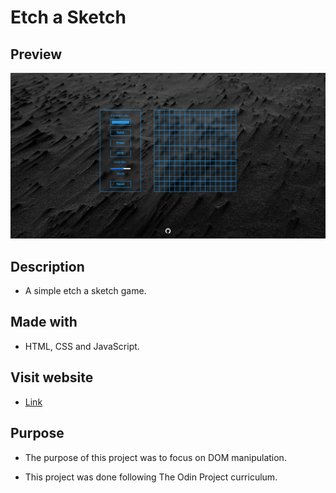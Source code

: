 # Etch a Sketch

## Preview
![screenshot](images/etchasketch.png)

## Description
* A simple etch a sketch game.

## Made with
* HTML, CSS and JavaScript.

## Visit website
* [Link](https://jovan-nsty.github.io/etch-a-sketch/)

## Purpose
* The purpose of this project was to focus on DOM manipulation.

* This project was done following The Odin Project curriculum.